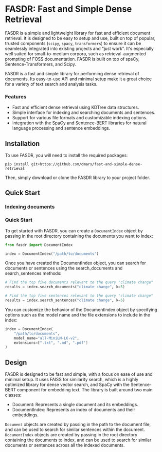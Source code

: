 # FASDR: Fast and Simple Dense Retrieval

FASDR is a simple and lightweight library for fast and efficient document retrieval. It is designed to be easy to setup and use, built on top of popular, trusted components (`scipy`, `spacy`, `transformers`) to ensure it can be seamlessly integrated into existing projects and "just work". It's especially well suited for small-to-medium corpora, such as retrieval-augmented prompting of FOSS documentation. FASDR is built on top of spaCy, Sentence-Transformers, and Scipy.

FASDR is a fast and simple library for performing dense retrieval of documents. Its easy-to-use API and minimal setup make it a great choice for a variety of text search and analysis tasks.

### Features

* Fast and efficient dense retrieval using KDTree data structures.
* Simple interface for indexing and searching documents and sentences.
* Support for various file formats and customizable indexing options.
* Integration with the SpaCy and Sentence-BERT libraries for natural language processing and sentence embeddings.

## Installation

To use FASDR, you will need to install the required packages:

```
pip install git+https://github.com/dmarx/fast-and-simple-dense-retrieval
```

Then, simply download or clone the FASDR library to your project folder.

## Quick Start

### Indexing documents

### Quick Start

To get started with FASDR, you can create a `DocumentIndex` object by passing in the root directory containing the documents you want to index:

```python
from fasdr import DocumentIndex

index = DocumentIndex("/path/to/documents")
```

Once you have created the DocumentIndex object, you can search for documents or sentences using the search_documents and search_sentences methods:

```python
# Find the top five documents relevant to the query "climate change"
results = index.search_documents("climate change", k=5)

# Find the top five sentences relevant to the query "climate change"
results = index.search_sentences("climate change", k=5)
```

You can customize the behavior of the DocumentIndex object by specifying options such as the model name and the file extensions to include in the index:

```python
index = DocumentIndex(
    "/path/to/documents",
    model_name="all-MiniLM-L6-v2",
    extensions=[".txt", ".md", ".pdf"]
)
```

## Design

FASDR is designed to be fast and simple, with a focus on ease of use and minimal setup. It uses FAISS for similarity search, which is a highly optimized library for dense vector search, and SpaCy with the Sentence-BERT component for embedding text. The library is built around two main classes:

* Document: Represents a single document and its embeddings.  
* DocumentIndex: Represents an index of documents and their embeddings.  

`Document` objects are created by passing in the path to the document file, and can be used to search for similar sentences within the document. `DocumentIndex` objects are created by passing in the root directory containing the documents to index, and can be used to search for similar documents or sentences across all the indexed documents.
